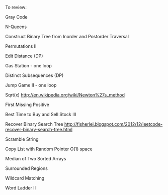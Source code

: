 To review:

Gray Code

N-Queens

Construct Binary Tree from Inorder and Postorder Traversal

Permutations II 

Edit Distance (DP)

Gas Station - one loop

Distinct Subsequences (DP)

Jump Game II - one loop

Sqrt(x)  http://en.wikipedia.org/wiki/Newton%27s_method

First Missing Positive 

Best Time to Buy and Sell Stock III 

Recover Binary Search Tree http://fisherlei.blogspot.com/2012/12/leetcode-recover-binary-search-tree.html

Scramble String

Copy List with Random Pointer O(1) space 

Median of Two Sorted Arrays

Surrounded Regions

Wildcard Matching

Word Ladder II 
